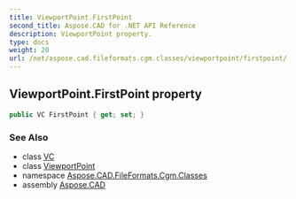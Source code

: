 ```yaml
---
title: ViewportPoint.FirstPoint
second_title: Aspose.CAD for .NET API Reference
description: ViewportPoint property. 
type: docs
weight: 20
url: /net/aspose.cad.fileformats.cgm.classes/viewportpoint/firstpoint/
---
```

## ViewportPoint.FirstPoint property

```csharp
public VC FirstPoint { get; set; }
```

### See Also

* class [VC](../../vc/)
* class [ViewportPoint](../)
* namespace [Aspose.CAD.FileFormats.Cgm.Classes](../../../aspose.cad.fileformats.cgm.classes/)
* assembly [Aspose.CAD](../../../)


